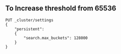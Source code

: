 ## To Increase threshold from 65536

```
PUT _cluster/settings
{
    "persistent":
    {
        "search.max_buckets": 128000
    }
}
```